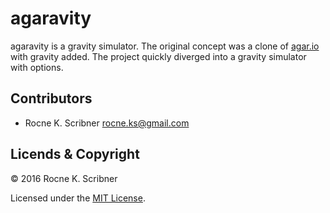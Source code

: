# agaravity
agaravity is a gravity simulator. The original concept was a clone of [agar.io](http://www.agar.io) with gravity added. The project quickly diverged into a gravity simulator with options.

## Contributors

- Rocne K. Scribner <rocne.ks@gmail.com>

## Licends & Copyright

© 2016 Rocne K. Scribner

Licensed under the [MIT License](LICENSE).
